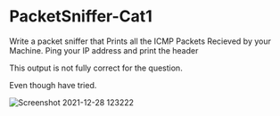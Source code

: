 # PacketSniffer-Cat1
Write a packet sniffer that Prints all the ICMP Packets Recieved by your Machine. Ping your IP address and print the header


This output is not fully correct for the question.

Even though have tried.


![Screenshot 2021-12-28 123222](https://user-images.githubusercontent.com/66200713/147559206-98fe44a0-82b9-4e41-9f1c-2d9252ab2f46.png)
